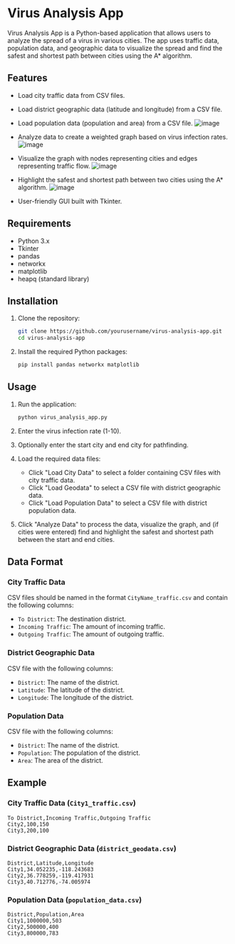 
# Virus Analysis App

Virus Analysis App is a Python-based application that allows users to analyze the spread of a virus in various cities. The app uses traffic data, population data, and geographic data to visualize the spread and find the safest and shortest path between cities using the A* algorithm.


## Features

- Load city traffic data from CSV files.
- Load district geographic data (latitude and longitude) from a CSV file.
- Load population data (population and area) from a CSV file.
![image](https://github.com/SaPok5/Virus-Spread-Analysis-using-Graph-concept-and-path-finding-algo/assets/98219026/e6edb62e-74a2-4347-a9e2-290ece27ac5b)

- Analyze data to create a weighted graph based on virus infection rates.
 ![image](https://github.com/SaPok5/Virus-Spread-Analysis-using-Graph-concept-and-path-finding-algo/assets/98219026/d742cb15-b5d7-4477-b6fb-c495d7143ead)

- Visualize the graph with nodes representing cities and edges representing traffic flow.
  ![image](https://github.com/SaPok5/Virus-Spread-Analysis-using-Graph-concept-and-path-finding-algo/assets/98219026/260d5b93-41ea-41b5-b028-8ecee4684e17)

- Highlight the safest and shortest path between two cities using the A* algorithm.
  ![image](https://github.com/SaPok5/Virus-Spread-Analysis-using-Graph-concept-and-path-finding-algo/assets/98219026/f1529715-4050-4d5c-8e2a-b0560b39fbce)

- User-friendly GUI built with Tkinter.

## Requirements

- Python 3.x
- Tkinter
- pandas
- networkx
- matplotlib
- heapq (standard library)

## Installation

1. Clone the repository:
    ```bash
    git clone https://github.com/yourusername/virus-analysis-app.git
    cd virus-analysis-app
    ```

2. Install the required Python packages:
    ```bash
    pip install pandas networkx matplotlib
    ```

## Usage

1. Run the application:
    ```bash
    python virus_analysis_app.py
    ```

2. Enter the virus infection rate (1-10).

3. Optionally enter the start city and end city for pathfinding.

4. Load the required data files:
    - Click "Load City Data" to select a folder containing CSV files with city traffic data.
    - Click "Load Geodata" to select a CSV file with district geographic data.
    - Click "Load Population Data" to select a CSV file with district population data.

5. Click "Analyze Data" to process the data, visualize the graph, and (if cities were entered) find and highlight the safest and shortest path between the start and end cities.

## Data Format

### City Traffic Data

CSV files should be named in the format `CityName_traffic.csv` and contain the following columns:

- `To District`: The destination district.
- `Incoming Traffic`: The amount of incoming traffic.
- `Outgoing Traffic`: The amount of outgoing traffic.

### District Geographic Data

CSV file with the following columns:

- `District`: The name of the district.
- `Latitude`: The latitude of the district.
- `Longitude`: The longitude of the district.

### Population Data

CSV file with the following columns:

- `District`: The name of the district.
- `Population`: The population of the district.
- `Area`: The area of the district.

## Example

### City Traffic Data (`City1_traffic.csv`)
```csv
To District,Incoming Traffic,Outgoing Traffic
City2,100,150
City3,200,100
```

### District Geographic Data (`district_geodata.csv`)
```csv
District,Latitude,Longitude
City1,34.052235,-118.243683
City2,36.778259,-119.417931
City3,40.712776,-74.005974
```

### Population Data (`population_data.csv`)
```csv
District,Population,Area
City1,1000000,503
City2,500000,400
City3,800000,783
```



